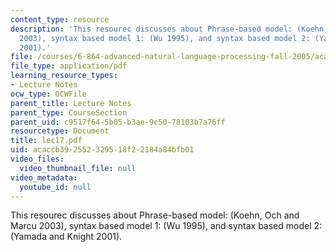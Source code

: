 ```yaml
---
content_type: resource
description: 'This resourec discusses about Phrase-based model: (Koehn, Och and Marcu
  2003), syntax based model 1: (Wu 1995), and syntax based model 2: (Yamada and Knight
  2001).'
file: /courses/6-864-advanced-natural-language-processing-fall-2005/acaccb392552329518f22184a84bfb01_lec17.pdf
file_type: application/pdf
learning_resource_types:
- Lecture Notes
ocw_type: OCWFile
parent_title: Lecture Notes
parent_type: CourseSection
parent_uid: c9517f64-5b05-b3ae-9c50-78103b7a76ff
resourcetype: Document
title: lec17.pdf
uid: acaccb39-2552-3295-18f2-2184a84bfb01
video_files:
  video_thumbnail_file: null
video_metadata:
  youtube_id: null
---
```

This resourec discusses about Phrase-based model: (Koehn, Och and Marcu 2003), syntax based model 1: (Wu 1995), and syntax based model 2: (Yamada and Knight 2001).

